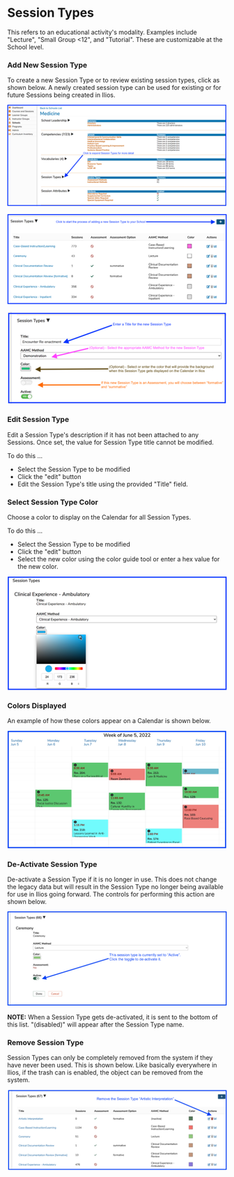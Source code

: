 # Session Types

This refers to an educational activity's modality. Examples include "Lecture", "Small Group <12", and "Tutorial". These are customizable at the School level.

### Add New Session Type

To create a new Session Type or to review existing session types, click as shown below. A newly created session type can be used for existing or for future Sessions being created in Ilios.

![Reveal School-level Session Type Details](../images/schools/session_types/new_sess_type1.png)

![Add New Session Type (Step 1)](../images/schools/session_types/new_sess_type2.png)

![Add New Session Type (Step 2)](../images/schools/session_types/new_sess_type3.png)

### Edit Session Type

Edit a Session Type's description if it has not been attached to any Sessions. Once set, the value for Session Type title cannot be modified.

To do this ...

* Select the Session Type to be modified
* Click the "edit" button
* Edit the Session Type's title using the provided "Title" field.

### Select Session Type Color

Choose a color to display on the Calendar for all Session Types.

To do this ...

* Select the Session Type to be modified
* Click the "edit" button
* Select the new color using the color guide tool or enter a hex value for the new color.

![Selecting A New Color for Session Type](../images/schools/session_types/sess_type_color_selector.png)

### Colors Displayed

An example of how these colors appear on a Calendar is shown below.

![Colors displayed](../images/schools/session_types/colors.png)

### De-Activate Session Type

De-activate a Session Type if it is no longer in use. This does not change the legacy data but will result in the Session Type no longer being available for use in Ilios going forward. The controls for performing this action are shown below.

![Session type - de-activate](../images/schools/session_types/session_type_deactivate.png)

**NOTE:** When a Session Type gets de-activated, it is sent to the bottom of this list. "(disabled)" will appear after the Session Type name.

### Remove Session Type

Session Types can only be completely removed from the system if they have never been used. This is shown below. Like basically everywhere in Ilios, if the trash can is enabled, the object can be removed from the system.

![Session type - remove](../images/schools/session_types/session_type_remove.png)
